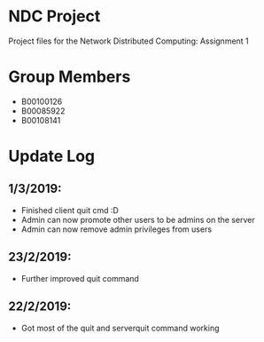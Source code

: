 # NDC Project

Project files for the Network Distributed Computing: Assignment 1

# Group Members

- B00100126
- B00085922
- B00108141

# Update Log

## 1/3/2019:
- Finished client quit cmd :D
- Admin can now promote other users to be admins on the server
- Admin can now remove admin privileges from users

## 23/2/2019:
- Further improved quit command

## 22/2/2019:
- Got most of the quit and serverquit command working
